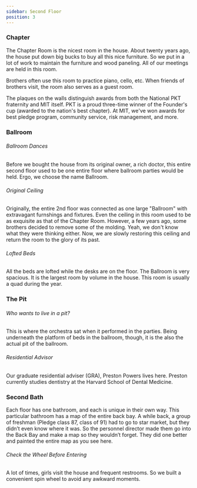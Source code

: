 ```yaml
---
sidebar: Second Floor
position: 3
---
```

### Chapter

The Chapter Room is the nicest room in the house. About twenty years ago, the house put down big bucks to buy all this nice furniture. So we put in a lot of work to maintain the furniture and wood paneling. All of our meetings are held in this room.

Brothers often use this room to practice piano, cello, etc. When friends of brothers visit, the room also serves as a guest room.

The plaques on the walls distinguish awards from both the National PKT fraternity and MIT itself. PKT is a proud three-time winner of the Founder's cup (awarded to the nation's best chapter). At MIT, we've won awards for best pledge program, community service, risk management, and more.

### Ballroom

###### Ballroom Dances

Before we bought the house from its original owner, a rich doctor, this entire second floor used to be one entire floor where ballroom parties would be held. Ergo, we choose the name Ballroom.

###### Original Ceiling

Originally, the entire 2nd floor was connected as one large "Ballroom" with extravagant furnshings and fixtures. Even the ceiling in this room used to be as exquisite as that of the Chapter Room. However, a few years ago, some brothers decided to remove some of the molding. Yeah, we don't know what they were thinking either. Now, we are slowly restoring this ceiling and return the room to the glory of its past.

###### Lofted Beds

All the beds are lofted while the desks are on the floor. The Ballroom is very spacious. It is the largest room by volume in the house. This room is usually a quad during the year.

### The Pit

###### Who wants to live in a pit?

This is where the orchestra sat when it performed in the parties. Being underneath the platform of beds in the ballroom, though, it is the also the actual pit of the ballroom.

###### Residential Advisor

Our graduate residential adviser (GRA), Preston Powers lives here. Preston currently studies dentistry at the Harvard School of Dental Medicine.

### Second Bath

Each floor has one bathroom, and each is unique in their own way. This particular bathroom has a map of the entire back bay. A while back, a group of freshman (Pledge class 87, class of 91) had to go to star market, but they didn’t even know where it was. So the personnel director made them go into the Back Bay and make a map so they wouldn’t forget. They did one better and painted the entire map as you see here.

###### Check the Wheel Before Entering

A lot of times, girls visit the house and frequent restrooms. So we built a convenient spin wheel to avoid any awkward moments.
